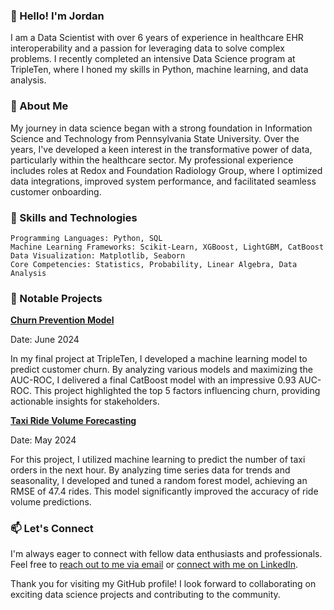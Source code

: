 ### 👋 Hello! I'm Jordan

I am a Data Scientist with over 6 years of experience in healthcare EHR interoperability and a passion for leveraging data to solve complex problems. I recently completed an intensive Data Science program at TripleTen, where I honed my skills in Python, machine learning, and data analysis.

### 🌟 About Me

My journey in data science began with a strong foundation in Information Science and Technology from Pennsylvania State University. Over the years, I've developed a keen interest in the transformative power of data, particularly within the healthcare sector. My professional experience includes roles at Redox and Foundation Radiology Group, where I optimized data integrations, improved system performance, and facilitated seamless customer onboarding.

### 🚀 Skills and Technologies

    Programming Languages: Python, SQL
    Machine Learning Frameworks: Scikit-Learn, XGBoost, LightGBM, CatBoost
    Data Visualization: Matplotlib, Seaborn
    Core Competencies: Statistics, Probability, Linear Algebra, Data Analysis

### 💼 Notable Projects
**[Churn Prevention Model](https://github.com/bintrim1/churn-prevention)**

Date: June 2024

In my final project at TripleTen, I developed a machine learning model to predict customer churn. By analyzing various models and maximizing the AUC-ROC, I delivered a final CatBoost model with an impressive 0.93 AUC-ROC. This project highlighted the top 5 factors influencing churn, providing actionable insights for stakeholders.

**[Taxi Ride Volume Forecasting](https://github.com/bintrim1/taxi-order-forecast)**

Date: May 2024

For this project, I utilized machine learning to predict the number of taxi orders in the next hour. By analyzing time series data for trends and seasonality, I developed and tuned a random forest model, achieving an RMSE of 47.4 rides. This model significantly improved the accuracy of ride volume predictions.

### 📫 Let's Connect

I'm always eager to connect with fellow data enthusiasts and professionals. Feel free to [reach out to me via email](mailto:jordanbintrim1@gmail.com) or [connect with me on LinkedIn](https://www.linkedin.com/in/jordan-bintrim/).


Thank you for visiting my GitHub profile! I look forward to collaborating on exciting data science projects and contributing to the community.
